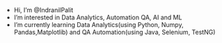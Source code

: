 - Hi, I’m @IndranilPalit
- I’m interested in Data Analytics, Automation QA, AI and ML
- I’m currently learning Data Analytics(using Python, Numpy, Pandas,Matplotlib) and QA Automation(using Java, Selenium, TestNG) 

<!---
IndranilPalit24/IndranilPalit24 is a ✨ special ✨ repository because its `README.md` (this file) appears on your GitHub profile.
You can click the Preview link to take a look at your changes.
--->
